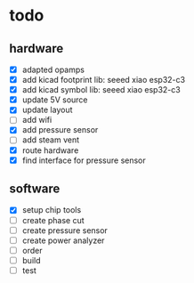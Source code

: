 # todo

## hardware
- [x] adapted opamps
- [x] add kicad footprint lib: seeed xiao esp32-c3
- [x] add kicad symbol lib: seeed xiao esp32-c3
- [x] update 5V source
- [x] update layout
- [ ] add wifi
- [x] add pressure sensor
- [ ] add steam vent
- [x] route hardware
- [x] find interface for pressure sensor

## software
- [x] setup chip tools
- [ ] create phase cut
- [ ] create pressure sensor
- [ ] create power analyzer
- [ ] order
- [ ] build
- [ ] test
